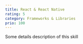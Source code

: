 ```yaml
---
title: React & React Native
rating: 5
category: Frameworks & Libraries
prio: 100
---
```


Some details description of this skill
